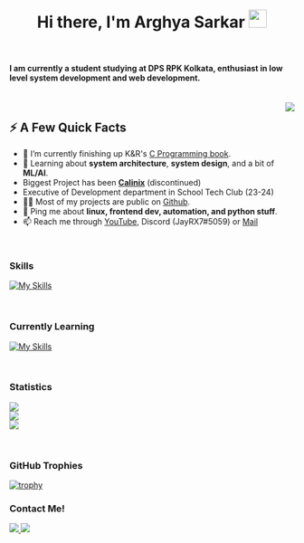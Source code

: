 <h1 align="center">Hi there, I'm <a" target="_blank">Arghya Sarkar</a> <img
src="https://github.com/blackcater/blackcater/raw/main/images/Hi.gif" height="32" /></h1>

<br />

<h4>I am currently a student studying at DPS RPK Kolkata, enthusiast in low level system development and web development.</h4>

<br />

<img align="right" src="https://media1.giphy.com/media/13HgwGsXF0aiGY/giphy.gif" />
<h2>⚡️ A Few Quick Facts</h2>
<ul>
<li>🔭 I’m currently finishing up K&R's  <a href="https://kremlin.cc/k&r.pdf">C Programming book</a>.</li>
<li>🧐 Learning about <strong>system architecture</strong>, <strong>system design</strong>, and a bit of <strong>ML/AI</strong>.</li>
<li>Biggest Project has been <strong><a href="https://github.com/Calinix-Team">Calinix</a></strong> (discontinued)</li>
<li>Executive of Development department in School Tech Club (23-24)</li> 
<li>👨‍💻 Most of my projects are public on <a href="https://github.com/arghyagod-coder">Github</a>.</li>
<li>💬 Ping me about <strong>linux, frontend dev, automation, and python stuff</strong>.</li>
<li>
📫 Reach me through <a href="https://www.youtube.com/channel/UCyyXcHm8UswsF0cjOX6fMng">YouTube</a>,  Discord (JayRX7#5059) or <a href="mailto:codersera.helper.community@gmail.com">Mail</a> 
</li>

</ul>

<br>


### Skills
[![My Skills](https://skillicons.dev/icons?i=js,html,css,atom,bash,bootstrap,blender,c,cpp,codepen,python,devto,bots,discord,electron,flask,git,github,gitlab,githubactions,go,gtk,instagram,java,linux,md,mysql,neovim,nodejs,qt,replit,sass,sqlite,stackoverflow,styledcomponents,selenium,twitter,vercel,vim,vscode)](https://skillicons.dev)


<br>


### Currently Learning

[![My Skills](https://skillicons.dev/icons?i=react,nextjs,mongodb,express,tensorflow,firebase)](https://skillicons.dev)

<br>



### Statistics

![](https://github-readme-stats.vercel.app/api?username=arghyagod-coder&theme=graywhite&hide_border=false&include_all_commits=false&count_private=true)<br/>
![](https://github-readme-streak-stats.herokuapp.com/?user=arghyagod-coder&theme=graywhite&hide_border=false)<br/>
![](https://github-readme-stats.vercel.app/api/top-langs/?username=arghyagod-coder&theme=graywhite&hide_border=false&include_all_commits=false&count_private=true&layout=compact)


<!-- [![Anurag's github stats](https://github-readme-stats.vercel.app/api?username=arghyagod-coder&hide=issues&theme=dracula)](https://github.com/anuraghazra/github-readme-stats)
[![Top Langs](https://github-readme-stats.vercel.app/api/top-langs/?username=arghyagod-coder&theme=dracula)](https://github.com/anuraghazra/github-readme-stats)
 -->


<br>

### GitHub Trophies

[![trophy](https://github-profile-trophy.vercel.app/?username=arghyagod-coder&theme=gitdimmed&no-frame=false&no-bg=true&margin-w=4)](https://github.com/ryo-ma/github-profile-trophy)

### Contact Me!
<a href="https://discordapp.com/users/794984520712847390">
  <img src="https://raw.githubusercontent.com/fenix-hub/ColoredBadges/master/svg/social/discord.svg">
</a><a href="hmailto:arghyasarkar.nolan@gmail.com">
  <img src="https://raw.githubusercontent.com/fenix-hub/ColoredBadges/master/svg/social/gmail.svg">
 </a>

<br>

<!---
arghyagod-coder/arghyagod-coder is a ✨ special ✨ repository because its `README.md` (this file) appears on your GitHub profile.
You can click the Preview link to take a look at your changes.
--->
